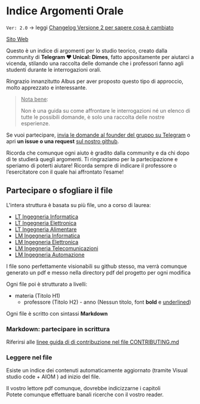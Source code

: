 # Indice Argomenti Orale

`Ver: 2.0` &rarr; leggi [Changelog Versione 2 per sapere cosa è cambiato](CHANGELOG_VERSIONE2.md)

[Sito Web](https://unicallovetelegram.github.io/IndiceArgomentiOrale/)

Questo è un indice di argomenti per lo studio teorico, creato dalla community di **Telegram ❤️ Unical: Dimes**, fatto appositamente per aiutarci a vicenda, stilando una raccolta delle domande che i professori fanno agli studenti durante le interrogazioni orali.

Ringrazio innanzitutto Albus per aver proposto questo tipo di
approccio, molto apprezzato e interessante.

>  <u>Nota bene</u>:
>
>  Non è una guida su come affrontare le interrogazioni né un elenco di tutte le possibili domande, è solo una raccolta delle nostre esperienze. 

Se vuoi partecipare, <u>invia le domande al founder del gruppo su Telegram</u> o apri **un issue o una request** [sul nostro github](https://github.com/UnicalLoveTelegram/IndiceArgomentiOrale). 

Ricorda che comunque ogni aiuto è gradito dalla community e da chi dopo di te studierà quegli argomenti. Ti ringraziamo per la partecipazione e speriamo di poterti aiutare! 
Ricorda sempre di indicare il professore o l’esercitatore con il quale hai affrontato l’esame!

## Partecipare o sfogliare il file

L'intera struttura è basata su più file, uno a corso di laurea:

- [LT Ingegneria Informatica](https://github.com/UnicalLoveTelegram/IndiceArgomentiOrale/blob/main/docs/laurea-triennale/ingegneria-informatica.md)
- [LT Ingegneria Elettronica](https://github.com/UnicalLoveTelegram/IndiceArgomentiOrale/blob/main/docs/laurea-triennale/ingegneria-elettronica.md)
- [LT Ingegneria Alimentare](https://github.com/UnicalLoveTelegram/IndiceArgomentiOrale/blob/main/docs/laurea-triennale/ingegneria-alimentare.md)
- [LM Ingegneria Informatica](https://github.com/UnicalLoveTelegram/IndiceArgomentiOrale/blob/main/docs/laurea-magistrale/ingegneria-informatica.md)
- [LM Ingegneria Elettronica](https://github.com/UnicalLoveTelegram/IndiceArgomentiOrale/blob/main/docs/laurea-magistrale/ingegneria-elettronica.md)
- [LM Ingegneria Telecomunicazioni](https://github.com/UnicalLoveTelegram/IndiceArgomentiOrale/blob/main/docs/laurea-magistrale/ingegneria-telecomunicazioni.md)
- [LM Ingegneria Automazione](https://github.com/UnicalLoveTelegram/IndiceArgomentiOrale/blob/main/docs/laurea-magistrale/ingegneria-automazione.md)

I file sono perfettamente visionabili su github stesso, ma verrà comunque generato un pdf e messo nella directory pdf del progetto per ogni modifica

Ogni file poi è strutturato a livelli:

- materia (Titolo H1)
  - professore (Titolo H2)
        - anno (Nessun titolo, font **bold** e <u>underlined</u>)

Ogni file è scritto con sintassi **Markdown**

### Markdown: partecipare in scrittura

Riferirsi alle [linee guida di di contribuzione nel file CONTRIBUTING.md](./CONTRIBUTING.md)

### Leggere nel file

Esiste un indice dei contenuti automaticamente aggiornato (tramite Visual studio code + AIOM ) ad inizio del file.  

Il vostro lettore pdf comunque, dovrebbe indicizzarne i capitoli  
Potete comunque effettuare banali ricerche con il vostro reader.

